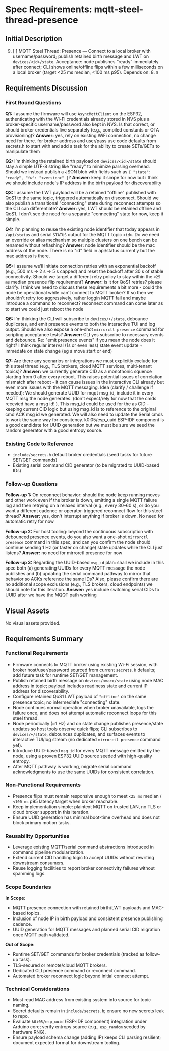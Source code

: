 # Spec Requirements: mqtt-steel-thread-presence

## Initial Description
9. [ ] MQTT Steel Thread: Presence — Connect to a local broker with username/password; publish retained birth message and LWT on `devices/<id>/state`. Acceptance: node publishes “ready” immediately after connect; CLI shows online/offline flips within a few milliseconds on a local broker (target <25 ms median, <100 ms p95). Depends on: 8. `S`

## Requirements Discussion

### First Round Questions

**Q1:** I assume the firmware will use `AsyncMqttClient` on the ESP32, authenticating with the Wi-Fi credentials already stored in NVS plus a broker-specific username/password also kept in NVS. Is that correct, or should broker credentials live separately (e.g., compiled constants or OTA provisioning)?
**Answer:** yes, rely on existing WiFi connection, no change need for there. for broker address and user/pass use code defaults from secrets.h to start with and add a task for the ability to create SETs/GETs to manipulate them

**Q2:** I’m thinking the retained birth payload on `devices/<id>/state` should stay a simple UTF-8 string like "ready" to minimize parsing overhead. Should we instead publish a JSON blob with fields such as `{ "state": "ready", "fw": "<version>" }`?
**Answer:** keep it simpe for now but i think we should include node's IP address in the birth payload for discoverability

**Q3:** I assume the LWT payload will be a retained "offline" published with QoS1 to the same topic, triggered automatically on disconnect. Should we also publish a transitional "connecting" state during reconnect attempts so the CLI can differentiate?
**Answer:** yes, LWT should be retained offline and QoS1. I don't see the need for a separate "connecting" state for now, keep it simple.

**Q4:** I’m planning to reuse the existing node identifier that today appears in `/api/status` and serial `STATUS` output for the MQTT topic `<id>`. Do we need an override or alias mechanism so multiple clusters on one bench can be renamed without reflashing?
**Answer:** node identifier should be the mac address of the node. There is no "id" field in api/status currently but the mac address is there.

**Q5:** I assume we’ll initiate connection retries with an exponential backoff (e.g., 500 ms → 2 s → 5 s capped) and reset the backoff after 30 s of stable connectivity. Should we target a different retry policy to stay within the `<25 ms` median presence flip requirement?
**Answer:** is it for QoS1 retries? please clarify. I think we need to discuss these requirements a bit more - could the node be operational while can't connect to MQTT broker? If so then we shouldn't retry too aggressively, rather loggin MQTT fail and maybe introduce a command to reconnect? reconnect command can come later as to start we could just reboot the node

**Q6:** I’m thinking the CLI will subscribe to `devices/+/state`, debounce duplicates, and emit presence events to both the interactive TUI and log output. Should we also expose a one-shot `mirrorctl presence` command for scripting acceptance tests?
**Answer:** CLI yes subscribe to necessary events and debounce. Re: "emit presence events" if you mean the node does it right? I think regular interval (1s or even less) state event update + immedate on state change (eg a move start or end)

**Q7:** Are there any scenarios or integrations we must explicitly exclude for this steel thread (e.g., TLS brokers, cloud MQTT services, multi-tenant topics)?
**Answer:** we currently generate CID as a monothonic squence starting from 0 after every reboot. This raises potential issues of correlation mismatch after reboot - it can cause issues in the interactive CLI already but even more issues with the MQTT messaging. Idea (clarify / challenge if needed): We should generate UUID for mqqt msg_id, include it in every MQTT msg the node generates. (don't expect/rely for now that the cmds recevied have a msg id! ). This msg_id could be used for the as CID - keeping current CID logic but using msg_id is to reference to the original cmd ACK msg id we generated. We will also need to update the Serial cmds to work the same way for consitency. k0i05/esp_uuid ESP-IDF component is a good candidate for UUID generation but we must be sure we seed the random generator with a good entropy source.

### Existing Code to Reference
- `include/secrets.h` default broker credentials (seed tasks for future SET/GET commands)
- Existing serial command CID generator (to be migrated to UUID-based IDs)

### Follow-up Questions

**Follow-up 1:** On reconnect behavior: should the node keep running moves and other work even if the broker is down, emitting a single MQTT failure log and then retrying on a relaxed interval (e.g., every 30–60 s), or do you want a different cadence or operator-triggered reconnect flow for this steel thread?
**Answer:** yes, don't interrupt anything if broker is down. No need for automatic retry for now

**Follow-up 2:** For host tooling: beyond the continuous subscription with debounced presence events, do you also want a one-shot `mirrorctl presence` command in this spec, and can you confirm the node should continue sending 1 Hz (or faster on change) state updates while the CLI just listens?
**Answer:** no need for mirrorctl presence for now

**Follow-up 3:** Regarding the UUID-based `msg_id` plan: shall we include in this spec both (a) generating UUIDs for every MQTT message the node publishes and (b) updating the serial command pathway to mirror that behavior so ACKs reference the same IDs? Also, please confirm there are no additional scope exclusions (e.g., TLS brokers, cloud endpoints) we should note for this iteration.
**Answer:** yes include switching serial CIDs to UUID after we have the MQQT path working

## Visual Assets
No visual assets provided.

## Requirements Summary

### Functional Requirements
- Firmware connects to MQTT broker using existing Wi-Fi session, with broker host/user/password sourced from current `secrets.h` defaults; add future task for runtime SET/GET management.
- Publish retained birth message on `devices/<mac>/state` using node MAC address in topic; payload includes readiness state and current IP address for discoverability.
- Configure retained QoS1 LWT payload of `"offline"` on the same presence topic; no intermediate "connecting" state.
- Node continues normal operation when broker unavailable, logs the failure once, and does not attempt automatic reconnect loops for this steel thread.
- Node periodically (≈1 Hz) and on state change publishes presence/state updates so host tools observe quick flips; CLI subscribes to `devices/+/state`, debounces duplicates, and surfaces events to interactive TUI/log stream (no dedicated `mirrorctl presence` command yet).
- Introduce UUID-based `msg_id` for every MQTT message emitted by the node, using a proven ESP32 UUID source seeded with high-quality entropy.
- After MQTT pathway is working, migrate serial command acknowledgments to use the same UUIDs for consistent correlation.

### Non-Functional Requirements
- Presence flips must remain responsive enough to meet `<25 ms` median / `<100 ms` p95 latency target when broker reachable.
- Keep implementation simple: plaintext MQTT on trusted LAN, no TLS or cloud broker support in this iteration.
- Ensure UUID generation has minimal boot-time overhead and does not block primary motion tasks.

### Reusability Opportunities
- Leverage existing MQTT/serial command abstractions introduced in command pipeline modularization.
- Extend current CID handling logic to accept UUIDs without rewriting downstream consumers.
- Reuse logging facilities to report broker connectivity failures without spamming logs.

### Scope Boundaries
**In Scope:**
- MQTT presence connection with retained birth/LWT payloads and MAC-based topics.
- Inclusion of node IP in birth payload and consistent presence publishing cadence.
- UUID generation for MQTT messages and planned serial CID migration once MQTT path validated.

**Out of Scope:**
- Runtime SET/GET commands for broker credentials (tracked as follow-up task).
- TLS-secured or remote/cloud MQTT brokers.
- Dedicated CLI presence command or reconnect command.
- Automated broker reconnect logic beyond initial connect attempt.

### Technical Considerations
- Must read MAC address from existing system info source for topic naming.
- Secret defaults remain in `include/secrets.h`; ensure no new secrets leak to repo.
- Evaluate `k0i05/esp_uuid` (ESP-IDF component) integration under Arduino core; verify entropy source (e.g., `esp_random` seeded by hardware RNG).
- Ensure payload schema change (adding IP) keeps CLI parsing resilient; document expected format for downstream tooling.

